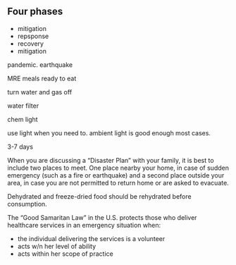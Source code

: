 ## Four phases

* mitigation
* repsponse
* recovery
* mitigation

pandemic. earthquake

MRE meals ready to eat

turn water and gas off

water filter

chem light

use light when you need to. ambient light is good enough most cases.

3-7 days

When you are discussing a “Disaster Plan” with your family, it is best to include two places to meet. One place nearby your home, in case of sudden emergency (such as a fire or earthquake) and a second place outside your area, in case you are not permitted to return home or are asked to evacuate.

Dehydrated and freeze-dried food should be rehydrated before consumption.

The “Good Samaritan Law” in the U.S. protects those who deliver healthcare services in an emergency situation when:

* the individual delivering the services is a volunteer
* acts w/n her level of ability
* acts within her scope of practice

